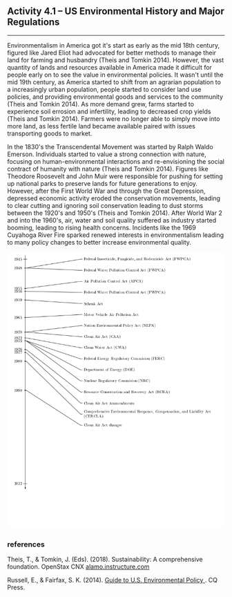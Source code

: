 ## Activity 4.1 – US Environmental History and Major Regulations

---

Environmentalism in America got it's start as early as the mid 18th century, figured like Jared Eliot had advocated for better 
methods to manage their land for farming and husbandry (Theis and Tomkin 2014).
However, the vast quantity of lands and resources available in America made it difficult for people early on to see the value in
environmental policies.
It wasn't until the mid 19th century, as America started to shift from an agrarian population to a increasingly urban population,
people started to consider land use policies, and providing environmental goods and services to the community (Theis and Tomkin 2014).
As more demand grew, farms started to experience soil errosion and infertility, leading to decreased crop yields (Theis and Tomkin 2014).
Farmers were no longer able to simply move into more land, as less fertile land became available paired with issues transporting goods
to market.

In the 1830's the Transcendental Movement was started by Ralph Waldo Emerson. Individuals started to value a strong connection with
nature, focusing on human-environmental interactions and re-envisioning the social contract of humanity with nature (Theis and Tomkin 2014).
Figures like Theodore Roosevelt and John Muir were responsible for pushing for setting up national parks to preserve lands for
future generations to enjoy.
However, after the First World War and through the Great Depression, depressed economic activity eroded the conservation movements,
  leading to clear cutting and ignoring soil conservation leading to dust storms between the 1920's and 1950's (Theis and Tomkin 2014).
After World War 2 and into the 1960's, air, water and soil quality suffered as industry started booming, leading to rising health concerns.
Incidents like the 1969 Cuyahoga River Fire sparked renewed interests in environmentalism leading to many policy changes to better
increase environmental quality.

![](https://raw.githubusercontent.com/justinjarvinen/justinjarvinen.github.io/main/_images/timeline.png)

### references
Theis, T., & Tomkin, J. (Eds). (2018). Sustainability: A comprehensive foundation. OpenStax CNX [alamo.instructure.com](https://alamo.instructure.com/courses/1450893/files/197277302/download?wrap=1)

Russell, E., & Fairfax, S. K. (2014). [Guide to U.S. Environmental Policy ](https://nvcproxy.alamo.edu/login?url=https://search-ebscohost-com.nvcproxy.alamo.edu/login.aspx?direct=true&db=nlebk&AN=862170&site=ehost-live&scope=site&custid=s4653251&authtype=ip&ebv=EB&ppid=pp_400). CQ Press.
